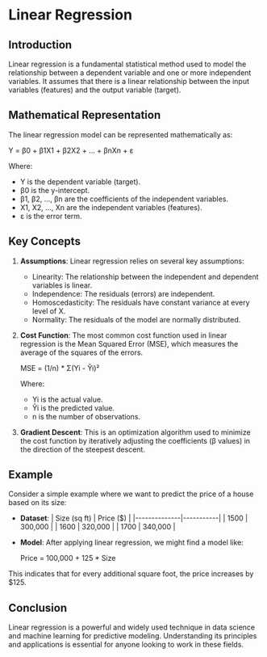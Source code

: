 # Linear Regression

## Introduction
Linear regression is a fundamental statistical method used to model the relationship between a dependent variable and one or more independent variables. It assumes that there is a linear relationship between the input variables (features) and the output variable (target).

## Mathematical Representation
The linear regression model can be represented mathematically as:

Y = β0 + β1X1 + β2X2 + ... + βnXn + ε

Where:
- Y is the dependent variable (target).
- β0 is the y-intercept.
- β1, β2, ..., βn are the coefficients of the independent variables.
- X1, X2, ..., Xn are the independent variables (features).
- ε is the error term.

## Key Concepts
1. **Assumptions**: Linear regression relies on several key assumptions:
   - Linearity: The relationship between the independent and dependent variables is linear.
   - Independence: The residuals (errors) are independent.
   - Homoscedasticity: The residuals have constant variance at every level of X.
   - Normality: The residuals of the model are normally distributed.

2. **Cost Function**: The most common cost function used in linear regression is the Mean Squared Error (MSE), which measures the average of the squares of the errors.

   MSE = (1/n) * Σ(Yi - Ŷi)²

   Where:
   - Yi is the actual value.
   - Ŷi is the predicted value.
   - n is the number of observations.

3. **Gradient Descent**: This is an optimization algorithm used to minimize the cost function by iteratively adjusting the coefficients (β values) in the direction of the steepest descent.

## Example
Consider a simple example where we want to predict the price of a house based on its size:

- **Dataset**:
  | Size (sq ft) | Price ($) |
  |--------------|-----------|
  | 1500         | 300,000   |
  | 1600         | 320,000   |
  | 1700         | 340,000   |
  
- **Model**: After applying linear regression, we might find a model like:

  Price = 100,000 + 125 * Size

This indicates that for every additional square foot, the price increases by $125.

## Conclusion
Linear regression is a powerful and widely used technique in data science and machine learning for predictive modeling. Understanding its principles and applications is essential for anyone looking to work in these fields.